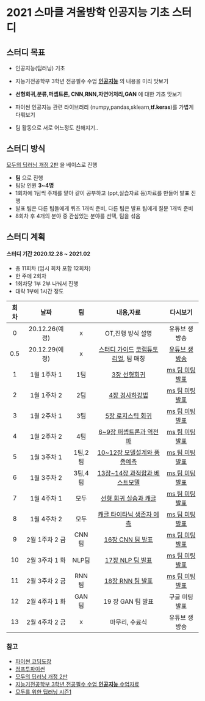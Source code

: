 # 2021 스마클 겨울방학 인공지능 기초 스터디


## 스터디 목표

- 인공지능(딥러닝) 기초 

- 지능기전공학부 3학년 전공필수 수업 [**인공지능**](https://github.com/sejongresearch/2020.Spring.AI) 의 내용을 미리 맛보기

- **선형회귀,분류,퍼셉트론, CNN,RNN,자연어처리,GAN** 에 대한 기초 맛보기

- 파이썬 인공지능 관련 라이브러리 (numpy,pandas,sklearn,**tf.keras**)를 가볍게 다뤄보기

- 팀 활동으로 서로 어느정도 친해지기.. 


## 스터디 방식
 [모두의 딥러닝 개정 2판](https://thebook.io/080228/) 을 베이스로 진행 

- **팀** 으로 진행
- 팀당 인원 **3~4명**
- 1회차에 1팀씩 주제를 맡아 같이 공부하고 (ppt,실습자료 등)자료를 만들어 발표 진행
- 발표 팀은 다른 팀들에게 퀴즈 1개씩 준비, 다른 팀은 발표 팀에게 질문 1개씩 준비  
- 8회차 후 4개의 분야 중 관심있는 분야를 선택, 팀을 섞음



## 스터디 계획
#### 스터디 기간 2020.12.28 ~ 2021.02

- 총 11회차 (임시 회차 포함 12회차)
- 한 주에 2회차 
- 1회차당 1부 2부 나눠서 진행
- 대략 1부에 1시간 정도

|회차|날짜|팀|내용,자료|다시보기|
|:---:|:---:|:---:|:---:|:---:|
0|20.12.26(예정)|x|OT,진행 방식 설명|유튜브 생방송|
0.5|20.12.29(예정)|x|[스터디 가이드](https://github.com/sejongsmarcle/2021_Winter_AiStudy/blob/main/%EC%8A%A4%ED%84%B0%EB%94%94%EC%A7%84%ED%96%89%EA%B0%80%EC%9D%B4%EB%93%9C.md)  [코랩튜토리얼](https://github.com/sejongsmarcle/2021_Winter_AiStudy/blob/main/%EC%8A%A4%ED%84%B0%EB%94%94%20%EC%9E%90%EB%A3%8C/0%ED%9A%8C%EC%B0%A8/0%ED%9A%8C%EC%B0%A8_%EC%BD%94%EB%9E%A9%ED%8A%9C%ED%86%A0%EB%A6%AC%EC%96%BC.ipynb), 팀 매칭|[유튜브 생방송](https://youtu.be/m-1VdnnI8_o)|
1|1월 1주차 1|1팀|[3장 선형회귀](https://github.com/sejongsmarcle/2021_Winter_AiStudy/tree/main/%EC%8A%A4%ED%84%B0%EB%94%94%20%EC%9E%90%EB%A3%8C/1%ED%9A%8C%EC%B0%A8)|[ms 팀 미팅 발표](https://youtu.be/1B5XqXF0aQ0)|
2|1월 1주차 2|2팀|[4장 경사하강법](https://github.com/sejongsmarcle/2021_Winter_AiStudy/tree/main/%EC%8A%A4%ED%84%B0%EB%94%94%20%EC%9E%90%EB%A3%8C/2%ED%9A%8C%EC%B0%A8)|[ms 팀 미팅 발표](https://youtu.be/DX74tQ57q8U)|
3|1월 2주차 1|3팀|[5장 로지스틱 회귀](https://github.com/sejongsmarcle/2021_Winter_AiStudy/tree/main/%EC%8A%A4%ED%84%B0%EB%94%94%20%EC%9E%90%EB%A3%8C/3%ED%9A%8C%EC%B0%A8)|[ms 팀 미팅 발표](https://youtu.be/gxFTLrgePRE)|
4|1월 2주차 2|4팀|[6~9장 퍼셉트론과 역전파](https://github.com/sejongsmarcle/2021_Winter_AiStudy/tree/main/%EC%8A%A4%ED%84%B0%EB%94%94%20%EC%9E%90%EB%A3%8C/4%ED%9A%8C%EC%B0%A8)|[ms 팀 미팅 발표](https://youtu.be/q3nutTdLePw)|
5|1월 3주차 1|1팀,2팀|[10~12장 모델설계와 품종예측](https://github.com/sejongsmarcle/2021_Winter_AiStudy/tree/main/%EC%8A%A4%ED%84%B0%EB%94%94%20%EC%9E%90%EB%A3%8C/5%ED%9A%8C%EC%B0%A8)|[ms 팀 미팅 발표](https://youtu.be/8eCWLoJREy4)|
6|1월 3주차 2|3팀,4팀|[13장~14장 과적합과 베스트모델](https://github.com/sejongsmarcle/2021_Winter_AiStudy/tree/main/%EC%8A%A4%ED%84%B0%EB%94%94%20%EC%9E%90%EB%A3%8C/6%ED%9A%8C%EC%B0%A8)|[ms 팀 미팅 발표](https://youtu.be/fv6jlUXBCLo)|
7|1월 4주차 1|모두|[선형 회귀 실습과 캐글](https://github.com/sejongsmarcle/2021_Winter_AiStudy/tree/main/%EC%8A%A4%ED%84%B0%EB%94%94%20%EC%9E%90%EB%A3%8C/7%ED%9A%8C%EC%B0%A8)|[ms 팀 미팅 발표](https://youtu.be/Z-uvs8vm-UY)|
8|1월 4주차 2|모두|[캐글 타이타닉 생존자 예측](https://github.com/sejongsmarcle/2021_Winter_AiStudy/tree/main/%EC%8A%A4%ED%84%B0%EB%94%94%20%EC%9E%90%EB%A3%8C/8%ED%9A%8C%EC%B0%A8)|[ms 팀 미팅 발표](https://youtu.be/1tIFsMZ4n-4)|
9|2월 1주차 2 금|CNN 팀|[16장 CNN 팀 발표](https://github.com/sejongsmarcle/2021_Winter_AiStudy/tree/main/%EC%8A%A4%ED%84%B0%EB%94%94%20%EC%9E%90%EB%A3%8C/9%ED%9A%8C%EC%B0%A8)|[ms 팀 미팅 발표](https://youtu.be/NKcgHABJV4I)|
10|2월 3주차 1 화|NLP팀|[17장 NLP 팀 발표](https://github.com/sejongsmarcle/2021_Winter_AiStudy/tree/main/%EC%8A%A4%ED%84%B0%EB%94%94%20%EC%9E%90%EB%A3%8C/10%ED%9A%8C%EC%B0%A8)|[ms 팀 미팅 발표](https://youtu.be/mKEKO01d0IU)|
11|2월 3주차 2 금|RNN팀|[18장 RNN 팀 발표](https://github.com/sejongsmarcle/2021_Winter_AiStudy/tree/main/%EC%8A%A4%ED%84%B0%EB%94%94%20%EC%9E%90%EB%A3%8C/11%ED%9A%8C%EC%B0%A8)|[ms 팀 미팅 발표](https://youtu.be/Qjbca9uE5dc)|
12|2월 4주차 1 화|GAN 팀|19 장 GAN 팀 발표|구글 미팅 발표|
13|2월 4주차 2 금|x| 마무리, 수료식|유튜브 생방송|


### 참고
- [파이썬 코딩도장](https://dojang.io/course/view.php?id=7)
- [점프투파이썬](https://wikidocs.net/book/1)
- [모두의 딥러닝 개정 2판](https://thebook.io/080228/)
- [지능기전공학부 3학년 전공필수 수업 **인공지능** 수업자료](https://github.com/sejongresearch/2020.Spring.AI)
- [모두를 위한 딥러닝 시즌1](https://youtube.com/playlist?list=PLlMkM4tgfjnLSOjrEJN31gZATbcj_MpUm)
